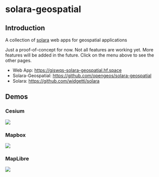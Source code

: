 # solara-geospatial

## Introduction

A collection of [solara](https://github.com/widgetti/solara) web apps for geospatial applications

Just a proof-of-concept for now. Not all features are working yet. More features will be added in the future. Click on the menu above to see the other pages.

- Web App: <https://giswqs-solara-geospatial.hf.space>
- Solara-Geospatial: <https://github.com/opengeos/solara-geospatial>
- Solara: <https://github.com/widgetti/solara>

## Demos

### Cesium

![](https://i.imgur.com/6quoDtN.gif)

### Mapbox

![](https://i.imgur.com/4uIEnAJ.gif)

### MapLibre

![](https://i.imgur.com/o2ZHeTL.gif)
